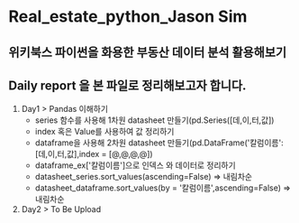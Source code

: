 # Real_estate_python_Jason Sim

위키북스 파이썬을 화용한 부동산 데이터 분석 활용해보기
-----------------------------------------
Daily report 을 본 파일로 정리해보고자 합니다.
-----------------------------------------
1. Day1 > Pandas 이해하기
    - series 함수를 사용해 1차원 datasheet 만들기(pd.Series([데,이,터,값])
    - index 혹은 Value를 사용하여 값 정리하기
    - dataframe을 사용해 2차원 datasheet 만들기(pd.DataFrame('칼럼이름':[데,이,터,값],index = [@,@,@,@])
    - dataframe_ex['칼럼이름']으로 인덱스 와 데이터로 정리하기
    - datasheet_series.sort_values(ascending=False) => 내림차순
    - datasheet_dataframe.sort_values(by = '칼럼이름',ascending=False) => 내림차순
1. Day2 > To Be Upload
